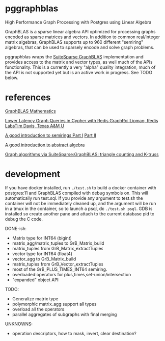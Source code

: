 # pggraphblas
High Performance Graph Processing with Postgres using Linear Algebra

GraphBLAS is a sparse linear algebra API optimized for processing
graphs encoded as sparse matrices and vectors.  In addition to common
real/integer matrix algebras, GraphBLAS supports up to 960 different
"semiring" algebras, that can be used to sparsely encode and solve
graph problems.

pggraphblas wraps the [SuiteSparse
GraphBLAS](http://faculty.cse.tamu.edu/davis/suitesparse.html)
implementation and provides access to the matrix and vector types, as
well much of the APIs functionality.  This is a currently a very
"alpha" quality integration, much of the API is not supported yet but
is an active work in progress.  See TODO below.

# references

[GraphBLAS Mathematics](http://www.mit.edu/~kepner/GraphBLAS/GraphBLAS-Math-release.pdf)

[Lower Latency Graph Queries in Cypher with Redis GraphRoi Lipman, Redis LabsTim Davis, Texas A&M U](https://www.youtube.com/watch?v=xnez6tloNSQ)

[A good introduction to semirings Part I](https://www.youtube.com/watch?v=Gd_VT_Nj8Xw) [Part II](https://www.youtube.com/watch?v=dluPFbuq6zs)

[A good introduction to abstract algebra](https://www.youtube.com/playlist?list=PLi01XoE8jYoi3SgnnGorR_XOW3IcK-TP6)

[Graph algorithms via SuiteSparse:GraphBLAS: triangle counting and K-truss](http://faculty.cse.tamu.edu/davis/GraphBLAS_files/Davis_HPEC18.pdf)

# development

If you have docker installed, run `./test.sh` to build a docker
container with postgres:11 and GraphBLAS compiled with debug symbols
on.  This will automatically run test.sql.  If you provide any
argument to test.sh the container will not be immediately cleaned up,
and the argument will be run in a tmux in the container, so to launch
a psql, do `./test.sh psql`.  GDB is installed so create another pane
and attach to the current database pid to debug the C code.

DONE-ish:

* Matrix type for INT64 (bigint)
* matrix_agg/matrix_tuples to GrB_Matrix_build
* matrix_tuples from GrB_Matrix_extractTuples
* vector type for INT64 (float4)
* vector_agg to GrB_Matrix_build
* matrix_tuples from GrB_Vector_extractTuples
* most of the GrB_PLUS_TIMES_INT64 semiring.
* overloaded operators for plus,times,set-union/intersection
* "expanded" object API

TODO:

* Generalize matrix type
* polymorphic matrix_agg support all types
* overload all the operators
* parallel aggregates of subgraphs with final merging

UNKNOWNS:

* operation descriptors, how to mask, invert, clear destination?
